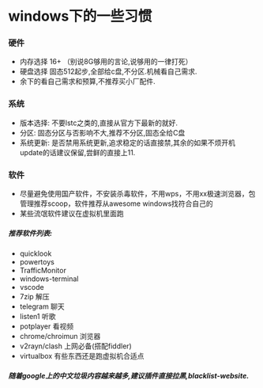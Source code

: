# windows下的一些习惯
### 硬件
- 内存选择 16+ （别说8G够用的言论,说够用的一律打死）
- 硬盘选择 固态512起步,全部给c盘,不分区.机械看自己需求.
- 余下的看自己需求和预算,不推荐买小厂配件.

### 系统
- 版本选择: 不要lstc之类的,直接从官方下最新的就好.
- 分区: 固态分区与否影响不大,推荐不分区,固态全给C盘
- 系统更新: 是否禁用系统更新,追求稳定的话直接禁,其余的如果不烦开机update的话建议保留,尝鲜的直接上11.


### 软件
- 尽量避免使用国产软件，不安装杀毒软件，不用wps，不用xx极速浏览器，包管理推荐scoop，软件推荐从awesome windows找符合自己的
- 某些流氓软件建议在虚拟机里面跑

##### 推荐软件列表:
- quicklook
- powertoys
- TrafficMonitor
- windows-terminal
- vscode 
- 7zip 解压
- telegram 聊天
- listen1 听歌
- potplayer 看视频
- chrome/chroimun 浏览器
- v2rayn/clash 上网必备(搭配fiddler)
- virtualbox 有些东西还是跑虚拟机合适点

##### 随着google上的中文垃圾内容越来越多,建议插件直接拉黑,blacklist-website.